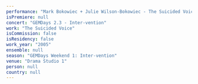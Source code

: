 ```yaml
---
performance: "Mark Bokowiec + Julie Wilson-Bokowiec - The Suicided Voice "
isPremiere: null
concert: "GEMDays 2.3 - Inter-vention"
work: "The Suicided Voice"
isCommission: false
isResidency: false
work_year: "2005"
ensemble: null
season: "GEMDays Weekend 1: Inter-vention"
venue: "Drama Studio 1"
person: null
country: null
---
```


